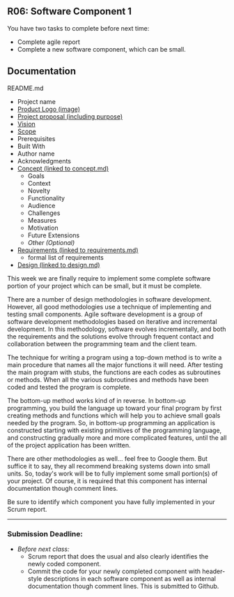 ## R06: Software Component 1

You have two tasks to complete before next time:
- Complete agile report
- Complete a new software component, which can be small.

## Documentation

README.md
- Project name
- [Product Logo (image)](r07-logo.md)
- [Project proposal (including purpose)](r01-project-concept.md)
- [Vision](r02-scope.md)
- [Scope](r02-scope.md)
- Prerequisites
- Built With
- Author name
- Acknowledgments
- [Concept (linked to concept.md)](r01-project-concept.md)
  - Goals
  - Context
  - Novelty
  - Functionality
  - Audience
  - Challenges
  - Measures
  - Motivation
  - Future Extensions
  - *Other (Optional)*
- [Requirements (linked to requirements.md)](r03-requirements.md)
  - formal list of requirements
- [Design (linked to design.md)](r05-design2.md)

This week we are finally require to implement some complete software portion of your project which can be small, but it must be complete.

There are a number of design methodologies in software development. However, all good methodologies use a technique of
implementing and testing small components. Agile software development is a group of software development methodologies based on iterative and incremental development. In this methodology, software evolves incrementally, and both the
requirements and the solutions evolve through frequent contact and collaboration between the programming team and the client team.

The technique for writing a program using a top-down method is to write a main procedure that names
all the major functions it will need. After testing the main program with stubs, the functions are each
codes as subroutines or methods. When all the various subroutines and methods have been coded and
tested the program is complete.

The bottom-up method works kind of in reverse. In bottom-up
programming, you build the language up toward your final program by first creating methods and
functions which will help you to achieve small goals needed by the program. So, in bottom-up
programming an application is constructed starting with existing primitives of the programming
language, and constructing gradually more and more complicated features, until the all of the project application has been written.

There are other methodologies as well… feel free to Google them. But suffice it to say, they all
recommend breaking systems down into small units. So, today's work will be to fully implement some small portion(s) of your project. Of course, it is required that this component has internal documentation though comment lines.

Be sure to identify which component you have fully implemented in your Scrum report.

---
### Submission Deadline:
- *Before next class:*
  - Scrum report that does the usual and also clearly identifies the newly coded component.
  - Commit the code for your newly completed component with header-style descriptions in each software component as well as internal documentation though comment lines. This is submitted to Github.
